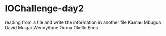 # IOChallenge-day2
reading from a file and write the information in another file
Kamau Mbugua
David Muigai
WendyAnne Ouma
Okello Enos
